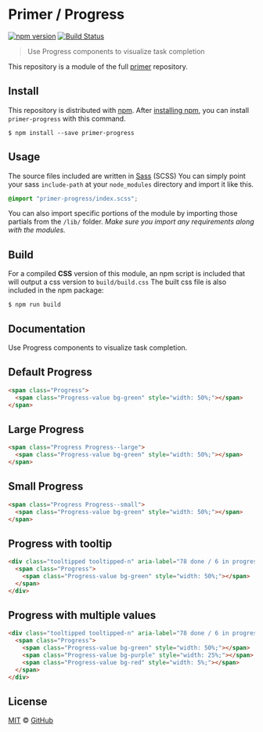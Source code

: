 # Primer / Progress

[![npm version](https://img.shields.io/npm/v/primer-progress.svg)](https://www.npmjs.org/package/primer-progress)
[![Build Status](https://travis-ci.org/primer/css.svg?branch=master)](https://travis-ci.org/primer/primer)

> Use Progress components to visualize task completion

This repository is a module of the full [primer][primer] repository.

## Install

This repository is distributed with [npm]. After [installing npm][install-npm], you can install `primer-progress` with this command.

```
$ npm install --save primer-progress
```

## Usage

The source files included are written in [Sass][sass] (SCSS) You can simply point your sass `include-path` at your `node_modules` directory and import it like this.

```scss
@import "primer-progress/index.scss";
```

You can also import specific portions of the module by importing those partials from the `/lib/` folder. _Make sure you import any requirements along with the modules._

## Build

For a compiled **CSS** version of this module, an npm script is included that will output a css version to `build/build.css` The built css file is also included in the npm package:

```
$ npm run build
```
## Documentation

<!-- %docs
title: Progress
path: components/progress
status: New Release
-->

Use Progress components to visualize task completion.

## Default Progress

```html
<span class="Progress">
  <span class="Progress-value bg-green" style="width: 50%;"></span>
</span>
```

## Large Progress

```html
<span class="Progress Progress--large">
  <span class="Progress-value bg-green" style="width: 50%;"></span>
</span>
```

## Small Progress

```html
<span class="Progress Progress--small">
  <span class="Progress-value bg-green" style="width: 50%;"></span>
</span>
```

## Progress with tooltip

```html
<div class="tooltipped tooltipped-n" aria-label="78 done / 6 in progress / 2 to do">
  <span class="Progress">
    <span class="Progress-value bg-green" style="width: 50%;"></span>
  </span>
</div>
```

## Progress with multiple values

```html
<div class="tooltipped tooltipped-n" aria-label="78 done / 6 in progress / 2 to do">
  <span class="Progress">
    <span class="Progress-value bg-green" style="width: 50%;"></span>
    <span class="Progress-value bg-purple" style="width: 25%;"></span>
    <span class="Progress-value bg-red" style="width: 5%;"></span>
  </span>
</div>
```

<!-- %enddocs -->

## License

[MIT](./LICENSE) &copy; [GitHub](https://github.com/)

[primer]: https://github.com/primer/css
[docs]: http://primer.github.io/
[npm]: https://www.npmjs.com/
[install-npm]: https://docs.npmjs.com/getting-started/installing-node
[sass]: http://sass-lang.com/
